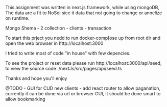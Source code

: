 This assignment was written in next.js framework, while using mongoDB, The data are a fit to NoSql sice it data that not going to change or annelize on runtime.

Mongo Shema - 2 collection
    - clients
    - transaction

To start this prject you nedd to run docker-comp[ose up from root dir and open the web browser in http://localhost:3000

I tried to write most of code "in house" with few depencies.

To see the project or reset data please run http://localhost:3000/api/seed, to view the source code ./nextJs/src/pages/api/seed.ts

Thanks and hope you'll enjoy

@TODO
    - GUI for CUD new clients
    - add react router to allow paganation, currently it can be done via url or browser GUI, it should be done smart to allow bookmarking
    